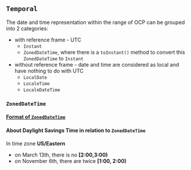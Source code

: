 ## `Temporal`
The date and time representation within the range of OCP can be grouped into 2 categories:
* with reference frame - UTC
  * `Instant`
  * `ZonedDateTime`, where there is a `toInstant()` method to convert this `ZonedDateTime` to `Instant`
* without reference frame - date and time are considered as local and have nothing to do with UTC
  * `LocalDate`
  * `LocaleTime`
  * `LocaleDateTime`

### `ZonedDateTime`
#### [Format of `ZonedDateTime`](https://www.w3.org/TR/NOTE-datetime)
#### About Daylight Savings Time in relation to `ZonedDateTime`

In time zone **US/Eastern**

* on March 13th, there is no **[2:00,3:00)**
* on November 6th, there are twice **[1:00, 2:00)**



